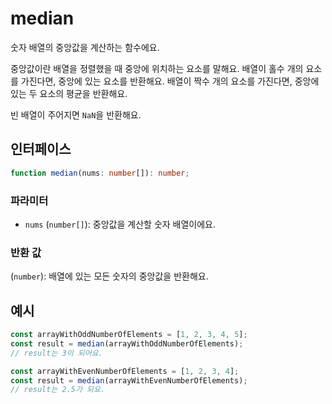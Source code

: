 # median

숫자 배열의 중앙값을 계산하는 함수에요.

중앙값이란 배열을 정렬했을 때 중앙에 위치하는 요소를 말해요.
배열이 홀수 개의 요소를 가진다면, 중앙에 있는 요소를 반환해요.
배열이 짝수 개의 요소를 가진다면, 중앙에 있는 두 요소의 평균을 반환해요.

빈 배열이 주어지면 `NaN`을 반환해요.

## 인터페이스

```typescript
function median(nums: number[]): number;
```

### 파라미터

- `nums` (`number[]`): 중앙값을 계산할 숫자 배열이에요.

### 반환 값

(`number`): 배열에 있는 모든 숫자의 중앙값을 반환해요.

## 예시

```typescript
const arrayWithOddNumberOfElements = [1, 2, 3, 4, 5];
const result = median(arrayWithOddNumberOfElements);
// result는 3이 되어요.

const arrayWithEvenNumberOfElements = [1, 2, 3, 4];
const result = median(arrayWithEvenNumberOfElements);
// result는 2.5가 되요.
```
